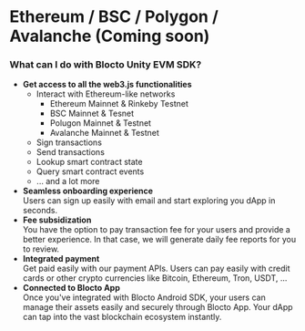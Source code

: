 # Ethereum / BSC / Polygon / Avalanche (Coming soon)

### What can I do with Blocto Unity EVM SDK?

* **Get access to all the web3.js functionalities**
  * Interact with Ethereum-like networks
    * Ethereum Mainnet & Rinkeby Testnet
    * BSC Mainnet & Tesnet
    * Polugon Mainnet & Testnet
    * Avalanche Mainnet & Testnet
  * Sign transactions
  * Send transactions
  * Lookup smart contract state
  * Query smart contract events
  * ... and a lot more
* **Seamless onboarding experience**\
  Users can sign up easily with email and start exploring you dApp in seconds.
* **Fee subsidization**\
  You have the option to pay transaction fee for your users and provide a better experience. In that case, we will generate daily fee reports for you to review.
* **Integrated payment**\
  Get paid easily with our payment APIs. Users can pay easily with credit cards or other crypto currencies like Bitcoin, Ethereum, Tron, USDT, ...
* **Connected to Blocto App**\
  Once you've integrated with Blocto Android SDK, your users can manage their assets easily and securely through Blocto App. Your dApp can tap into the vast blockchain ecosystem instantly.
